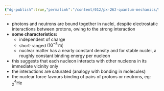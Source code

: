 ```yaml
---
{"dg-publish":true,"permalink":"/content/012/px-262-quantum-mechanics/term-2/i-nuclear-matter/px-262-i2-implications-for-nature-of-nuclear-forces/","noteIcon":"1","created":"2025-08-27T13:15:23.165+01:00","updated":"2025-01-20T11:51:18.000+00:00"}
---
```


- photons and neutrons are bound together in nuclei, despite electrostatic interactions between protons, owing to the strong interaction
- **some characteristics:**
	- independent of charge
	- short-ranged $(10^{-5}\,\text{m})$
	- nuclear matter has a nearly constant density and for stable nuclei, a roughly constant binding energy per nucleon
- this suggests that each nucleon interacts with other nucleons in its immediate vicinity only
- the interactions are saturated (analogy with bonding in molecules)
- the nuclear force favours binding of pairs of protons or neutrons, eg: $_{2}^{4}$He
